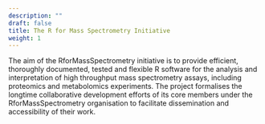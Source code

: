 ```yaml
---
description: ""
draft: false
title: The R for Mass Spectrometry Initiative
weight: 1
---
```


The aim of the RforMassSpectrometry initiative is to provide
efficient, thoroughly documented, tested and flexible R software for
the analysis and interpretation of high throughput mass spectrometry
assays, including proteomics and metabolomics experiments. The project
formalises the longtime collaborative development efforts of its core
members under the RforMassSpectrometry organisation to facilitate
dissemination and accessibility of their work.
